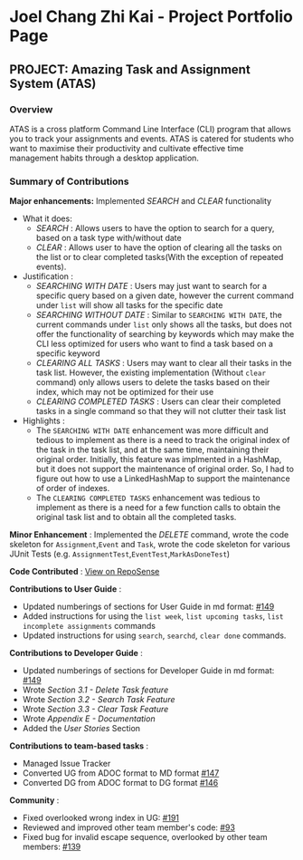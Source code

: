 # Joel Chang Zhi Kai - Project Portfolio Page

## PROJECT: Amazing Task and Assignment System (ATAS)

### Overview
ATAS is a cross platform Command Line Interface (CLI) program that allows you to track your assignments and events. 
ATAS is catered for students who want to maximise their productivity and cultivate effective time management habits through a desktop application.

### Summary of Contributions
**Major enhancements:** Implemented *SEARCH* and *CLEAR* functionality
* What it does:
    * *SEARCH* : Allows users to have the option to search for a query, based on a task type with/without date
    * *CLEAR* :  Allows user to have the option of clearing all the tasks on the list or to clear completed tasks(With the exception of repeated events).
* Justification : 
    * *SEARCHING WITH DATE* : Users may just want to search for a specific query based on a given date, however the current command 
    under `list` will show all tasks for the specific date
    * *SEARCHING WITHOUT DATE* : Similar to `SEARCHING WITH DATE`, the current commands under `list` only shows all the tasks,
    but does not offer the functionality of searching by keywords which may make the CLI less optimized for users who want to find
    a task based on a specific keyword
    * *CLEARING ALL TASKS* :  Users may want to clear all their tasks in the task list. However, the existing implementation
    (Without `clear` command) only allows users to delete the tasks based on their index, which may not be optimized 
    for their use
    * *CLEARING COMPLETED TASKS* : Users can clear their completed tasks in a single command so that they will not clutter 
    their task list
* Highlights :
    * The `SEARCHING WITH DATE` enhancement was more difficult and tedious to implement as there is a need to track the original index of 
    the task in the task list, and at the same time, maintaining their original order. Initially, this feature was implmented in a HashMap,
    but it does not support the maintenance of original order. So, I had to figure out how to use a LinkedHashMap to support the maintenance of order of indexes.
    * The `CLEARING COMPLETED TASKS` enhancement was tedious to implement as there is a need for a few function calls to obtain the original task list
    and to obtain all the completed tasks.
    
**Minor Enhancement** : Implemented the *DELETE* command, wrote the code skeleton for `Assignment`,`Event` and `Task`, 
wrote the code skeleton for various JUnit Tests (e.g. `AssignmentTest`,`EventTest`,`MarkAsDoneTest`)

**Code Contributed** : [View on RepoSense](https://nus-cs2113-ay1920s2.github.io/tp-dashboard/#search=&sort=groupTitle&sortWithin=title&since=2020-03-01&timeframe=commit&mergegroup=false&groupSelect=groupByRepos&breakdown=false&tabOpen=true&tabType=authorship&tabAuthor=joelczk&tabRepo=AY1920S2-CS2113T-M16-1%2Ftp%5Bmaster%5D)

**Contributions to User Guide** : 
* Updated numberings of sections for User Guide in md format: [#149](https://github.com/AY1920S2-CS2113T-M16-1/tp/pull/149/files)
* Added instructions for using the `list week`, `list upcoming tasks`, `list incomplete assignments` commands
* Updated instructions for using `search`, `searchd`, `clear done` commands.

**Contributions to Developer Guide** :
* Updated numberings of sections for Developer Guide in md format: [#149](https://github.com/AY1920S2-CS2113T-M16-1/tp/pull/149/files)
* Wrote *Section 3.1 - Delete Task feature*
* Wrote *Section 3.2 - Search Task Feature*
* Wrote *Section 3.3 - Clear Task Feature*
* Wrote *Appendix E - Documentation*
* Added the *User Stories* Section

**Contributions to team-based tasks** :
* Managed Issue Tracker
* Converted UG from ADOC format to MD format [#147](https://github.com/AY1920S2-CS2113T-M16-1/tp/pull/147)
* Converted DG from ADOC format to DG format [#146](https://github.com/AY1920S2-CS2113T-M16-1/tp/pull/147)

**Community** :
* Fixed overlooked wrong index in UG: [#191](https://github.com/AY1920S2-CS2113T-M16-1/tp/pull/191)
* Reviewed and improved other team member's code: [#93](https://github.com/AY1920S2-CS2113T-M16-1/tp/pull/93)
* Fixed bug for invalid escape sequence, overlooked by other team members: [#139](https://github.com/AY1920S2-CS2113T-M16-1/tp/pull/139)

